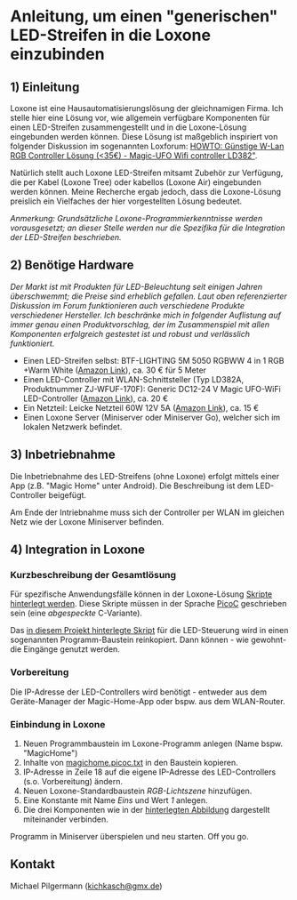 # Anleitung, um einen "generischen" LED-Streifen in die Loxone einzubinden 

## 1) Einleitung
Loxone ist eine Hausautomatisierungslösung der gleichnamigen Firma. Ich stelle hier eine Lösung vor, wie allgemein verfügbare Komponenten für einen LED-Streifen zusammengestellt und in die Loxone-Lösung eingebunden werden können.
Diese Lösung ist maßgeblich inspiriert von folgender Diskussion im sogenannten Loxforum: [HOWTO: Günstige W-Lan RGB Controller Lösung (<35€) - Magic-UFO Wifi controller LD382"](https://www.loxforum.com/forum/faqs-tutorials-howto-s/1236-howto-g%C3%BCnstige-w-lan-rgb-controller-l%C3%B6sung-35%E2%82%AC-magic-ufo-wifi-controller-ld382).

Natürlich stellt auch Loxone LED-Streifen mitsamt Zubehör zur Verfügung, die per Kabel (Loxone Tree) oder kabellos (Loxone Air) eingebunden werden können. Meine Recherche ergab jedoch, dass die Loxone-Lösung preislich ein Vielfaches der hier vorgestellten Lösung bedeutet.

*Anmerkung: Grundsätzliche Loxone-Programmierkenntnisse werden vorausgesetzt; an dieser Stelle werden nur die Spezifika für die Integration der LED-Streifen beschrieben.*

## 2) Benötige Hardware
*Der Markt ist mit Produkten für LED-Beleuchtung seit einigen Jahren überschwemmt; die Preise sind erheblich gefallen. Laut oben referenzierter Diskussion im Forum funktionieren auch verschiedene Produkte verschiedener Hersteller. Ich beschränke mich in folgender Auflistung auf immer genau einen Produktvorschlag, der im Zusammenspiel mit allen Komponenten erfolgreich gestestet ist und robust und verlässlich funktioniert.*

* Einen LED-Streifen selbst: BTF-LIGHTING 5M 5050 RGBWW 4 in 1 RGB +Warm White ([Amazon Link](https://www.amazon.de/gp/product/B01D1I50UW/ref=ppx_yo_dt_b_asin_title_o07_s01?ie=UTF8&psc=1)), ca. 30 € für 5 Meter
* Einen LED-Controller mit WLAN-Schnittsteller (Typ LD382A, Produktnummer ZJ-WFUF-170F): Generic DC12-24 V Magic UFO-WiFi LED-Controller ([Amazon Link](https://www.amazon.de/gp/product/B00Q7STR4E/ref=ppx_yo_dt_b_asin_title_o07_s00?ie=UTF8&psc=1)), ca. 20 €
* Ein Netzteil: Leicke Netzteil 60W 12V 5A ([Amazon Link](https://www.amazon.de/gp/product/B001W3UYLY/ref=ppx_yo_dt_b_asin_title_o07_s00?ie=UTF8&psc=1)), ca. 15 €
* Einen Loxone Server (Miniserver oder Miniserver Go), welcher sich im lokalen Netzwerk befindet.

## 3) Inbetriebnahme
Die Inbetriebnahme des LED-Streifens (ohne Loxone) erfolgt mittels einer App (z.B. "Magic Home" unter Android). Die Beschreibung ist dem LED-Controller beigefügt.

Am Ende der Intriebnahme muss sich der Controller per WLAN im gleichen Netz wie der Loxone Miniserver befinden.

## 4) Integration in Loxone

### Kurzbeschreibung der Gesamtlösung
Für spezifische Anwendungsfälle können in der Loxone-Lösung [Skripte hinterlegt werden](https://www.loxone.com/dede/kb/script-programming/). Diese Skripte müssen in der Sprache [PicoC](http://code.google.com/p/picoc/) geschrieben sein (eine *abgespeckte* C-Variante). 

Das [in diesem Projekt hinterlegte Skript](https://github.com/kichkasch/kichkasch_loxonetools/blob/master/magichome/magichome.picoc.txt) für die LED-Steuerung wird in einen sogenannten Programm-Baustein reinkopiert. Dann können - wie gewohnt- die Eingänge genutzt werden.

### Vorbereitung
Die IP-Adresse der LED-Controllers wird benötigt - entweder aus dem Geräte-Manager der Magic-Home-App oder bspw. aus dem WLAN-Router.

### Einbindung in Loxone
1) Neuen Programmbaustein im Loxone-Programm anlegen (Name bspw. "MagicHome")
2) Inhalte von [magichome.picoc.txt](https://github.com/kichkasch/kichkasch_loxonetools/blob/master/magichome/magichome.picoc.txt) in den Baustein kopieren.
3) IP-Adresse in Zeile 18 auf die eigene IP-Adresse des LED-Controllers (s.o. Vorbereitung) ändern.
4) Neuen Loxone-Standardbaustein *RGB-Lichtszene* hinzufügen.
5) Eine Konstante mit Name *Eins* und Wert *1* anlegen.
6) Die drei Komponenten wie in der [hinterlegten Abbildung](https://github.com/kichkasch/kichkasch_loxonetools/blob/master/magichome/magicHome.loxone.jpg) dargestellt miteinander verbinden.

Programm in Miniserver überspielen und neu starten. Off you go.

## Kontakt
Michael Pilgermann (kichkasch@gmx.de)
